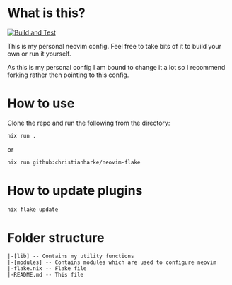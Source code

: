 # What is this?

[![Build and Test][ci-badge]][ci]

This is my personal neovim config. Feel free to take bits of it to build your own or run it yourself.

As this is my personal config I am bound to change it a lot so I recommend forking rather then pointing to
this config.

# How to use

Clone the repo and run the following from the directory:

```bash
nix run .
```

or

```bash
nix run github:christianharke/neovim-flake
```

# How to update plugins

```bash
nix flake update
```

# Folder structure

```
|-[lib] -- Contains my utility functions
|-[modules] -- Contains modules which are used to configure neovim
|-flake.nix -- Flake file
|-README.md -- This file
```

[ci]: https://github.com/christianharke/neovim-flake/actions/workflows/ci.yml
[ci-badge]: https://github.com/christianharke/neovim-flake/actions/workflows/ci.yml/badge.svg

